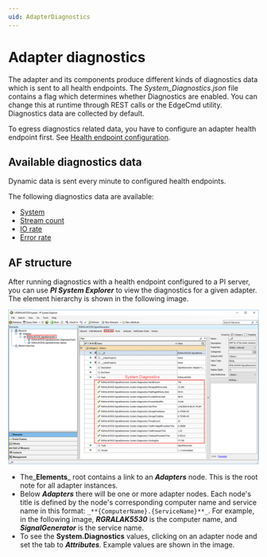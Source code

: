 ```yaml
---
uid: AdapterDiagnostics
---
```


# Adapter diagnostics

The adapter and its components produce different kinds of diagnostics data which is sent to all health endpoints. The _System_Diagnostics.json_ file contains a flag which determines whether Diagnostics are enabled. You can change this at runtime through REST calls or the EdgeCmd utility. Diagnostics data are collected by default. 

To egress diagnostics related data, you have to configure an adapter health endpoint first. See [Health endpoint configuration](xref:HealthEndpointConfiguration).

## Available diagnostics data

Dynamic data is sent every minute to configured health endpoints.

The following diagnostics data are available:

- [System](xref:System)
- [Stream count](xref:StreamCount)
- [IO rate](xref:IORate)
- [Error rate](xref:ErrorRate)

## AF structure

After running diagnostics with a health endpoint configured to a PI server, you can use _**PI System Explorer**_ to view the diagnostics for a given adapter. The element hierarchy is shown in the following image. 

![System.Diagnostics](../images/Diagnostics_System.jpg)

- The_**Elements**_ root contains a link to an _**Adapters**_ node. This is the root note for all adapter instances.
- Below _**Adapters**_ there will be one or more adapter nodes. Each node's title is defined by the node's corresponding computer name and service name in this format: `_**{ComputerName}.{ServiceName}**_`. For example, in the following image, **_RGRALAK5530_** is the computer name, and _**SignalGenerator**_ is the service name.
- To see the **System.Diagnostics** values, clicking on an adapter node and set the tab to _**Attributes**_. Example values are shown in the image.
